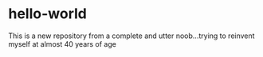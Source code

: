 # hello-world
This is a new repository from a complete and utter noob...trying to reinvent myself at almost 40 years of age
